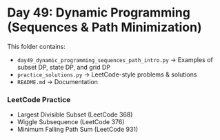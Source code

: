 # Day 49: Dynamic Programming (Sequences & Path Minimization)

This folder contains:
- `day49_dynamic_programming_sequences_path_intro.py` → Examples of subset DP, state DP, and grid DP
- `practice_solutions.py` → LeetCode-style problems & solutions
- `README.md` → Documentation

### LeetCode Practice
- Largest Divisible Subset (LeetCode 368)
- Wiggle Subsequence (LeetCode 376)
- Minimum Falling Path Sum (LeetCode 931)